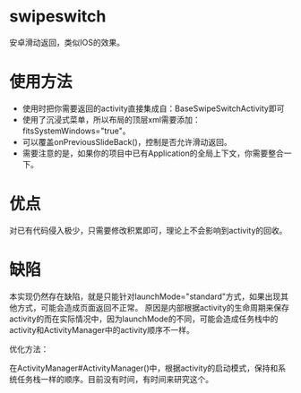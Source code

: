 # swipeswitch
安卓滑动返回，类似IOS的效果。
# 使用方法
- 使用时把你需要返回的activity直接集成自：BaseSwipeSwitchActivity即可
- 使用了沉浸式菜单，所以布局的顶层xml需要添加：fitsSystemWindows="true"。
- 可以覆盖onPreviousSlideBack()，控制是否允许滑动返回。
- 需要注意的是，如果你的项目中已有Application的全局上下文，你需要整合一下。
# 优点
对已有代码侵入极少，只需要修改积累即可，理论上不会影响到activity的回收。
# 缺陷
本实现仍然存在缺陷，就是只能针对launchMode="standard"方式，如果出现其他方式，可能会造成页面返回不正常。
原因是内部根据activity的生命周期来保存activity的而在实际情况中，因为launchMode的不同，可能会造成任务栈中的activity和ActivityManager中的activity顺序不一样。

优化方法：

在ActivityManager#ActivityManager()中，根据activity的启动模式，保持和系统任务栈一样的顺序。目前没有时间，有时间来研究这个。
